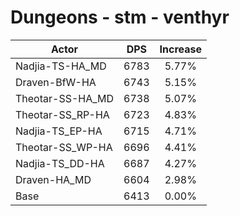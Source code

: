 # Dungeons - stm - venthyr
| Actor | DPS | Increase |
|---|:---:|:---:|
|Nadjia-TS-HA_MD|6783|5.77%|
|Draven-BfW-HA|6743|5.15%|
|Theotar-SS-HA_MD|6738|5.07%|
|Theotar-SS_RP-HA|6723|4.83%|
|Nadjia-TS_EP-HA|6715|4.71%|
|Theotar-SS_WP-HA|6696|4.41%|
|Nadjia-TS_DD-HA|6687|4.27%|
|Draven-HA_MD|6604|2.98%|
|Base|6413|0.00%|
